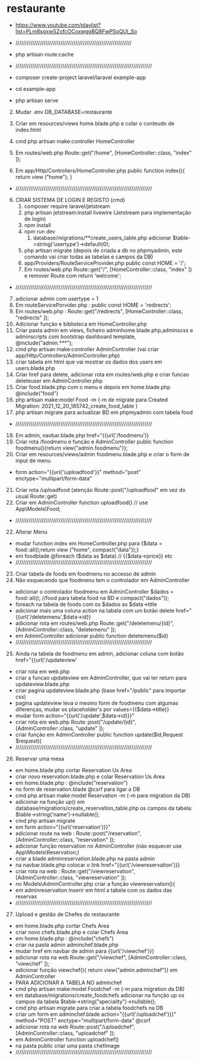 # restaurante
- https://www.youtube.com/playlist?list=PLm8sgxwSZofcOCoxwggBQ8FwPSoQUI_So

- //////////////////////////////////////////////////////////////
- php artisan route:cache
- /////////////////////////////////////////////////////////////////////////
- composer create-project laravel/laravel example-app
- cd example-app
- php artisan serve

2. Mudar .env DB_DATABASE=restaurante

3. Criar em resources/views home.blade.php e colar o conteudo de index.html

3. cmd php artisan make:controller HomeController

4. Em routes/web.php Route::get("/home", [HomeController::class, "index" ]);

5. Em app/Http/Controllers/HomeController.php public 
    function index(){
            return view ("home");
        }
- /////////////////////////////////////////////////////////////////////////
6. CRIAR SISTEMA DE LOGIN E REGISTO (cmd)
    1. composer require laravel/jetstream
    2. php artisan jetstream:install livewire (Jetstream para implementação de login)
    3. npm install
    4. npm run dev
        1. database/migrations/**create_users_table.php adicionar $table->string('usertype')->default(0);
    5. php artisan migrate (depois de criada a db no phpmyadmin, este comando vai criar todas as tabelas e campos da DB)
    6. app/Providers/RouteServiceProvider.php public const HOME = '/';
    7. Em routes/web.php Route::get("/", [HomeController::class, "index" ]) e remover Route com return 'welcome';

- /////////////////////////////////////////////////////////////////////////
7. adicionar admin com usertype = 1
8. Em routeServicePorvider.php : public const HOME = 'redirects'; 
9. Em routes/web.php : Route::get("/redirects", [HomeController::class, "redirects" ]);
10. Adicionar função e biblioteca em HomeController.php
11. Criar pasta admin em views, ficheiro adminhome.blade.php,adminscss e adminscripts com bootstrap dashboard template, @include("admin.***");
12. cmd php artisan make:controller AdminController (vai criar app/Http/Controllers/AdminController.php)
13. criar tabela em html que vai mostrar os dados dos users em users.blade.php
14. Criar href para delete, adicionar rota em routes/web.php e criar funcao deleteuser em AdminController.php
15. Criar food.blade.php com o menu e depois em home.blade.php  @include("food")
16. php artisan make:model Food -m (-m de migrate para Created Migration: 2021_12_20_185742_create_food_table )
17. php artisan migrate para actualizar BD em phpmyadmin com tabela food
- /////////////////////////////////////////////////////////////////////////
18. Em admin, navbar.blade.php href="{{url('/foodmenu')}
19. Criar rota /foodmenu e função e AdminController  public function foodmenu(){return view("admin.foodmenu")};
20. Criar em resources/views/admin foodmenu.blade.php e criar o form de input de menu 
- form action="{{url('\uploadfood'}}" method="post" enctype="multipart/form-data"
21. Criar rota /uploadfood (atenção Route::post("/uploadfood" em vez do usual Route::get)
21. Criar em AdminController function uploadfood() // use App\Models\Food;
- /////////////////////////////////////////////////////////////////////////
22. Alterar Menu
- mudar function index em HomeController.php para {$data = food::all();return view ("home", compact("data"));}
- em foodblade @foreach ($data as $data) // {{$data->price}} etc
- /////////////////////////////////////////////////////////////////////////
23. Criar tabela de foods em foodmenu no accesso de admin
24. Não esquecendo que foodmenu tem o controlador em AdminController
- adicionar o controlador foodmenu em AdminController  $dados = food::all(); //food para tabela food na BD e compact("dados"));
- foreach na tabela de foods com os $dados as $data->title
- adicionar mais uma coluna action na tabela com um botão delete href="{{url('/deletemenu',$data->id}}
- adicionar rota em routes/web.php Route::get("/deletemenu/{id}", [AdminController::class, "deletemenu" ]);
- em AdminController adicionar public function deletemenu($id)
- /////////////////////////////////////////////////////////////////////////
25. Ainda na tabela de foodmenu em admin, adicionar coluna com botão href="{{url('/updateview'
- criar rota em web.php
- criar a funcao updateview em AdminController, que vai ter return para updateview.blade.php
- criar pagina updateview.blade.php (base href="/public" para importar css) 
- pagina updateview leva o mesmo form de foodmenu com algumas diferenças, mudar os placeholder's por values={{$data->title}}
- mudar form action="{{url('/update',$data->id)}}"
- criar rota em web.php Route::post("/update/{id}", [AdminController::class, "update" ]);
- criar função em AdminController public function update($id,Request $request){
- /////////////////////////////////////////////////////////////////////////
26. Reservar uma mesa
- em home.blade.php cortar Reservation Us Area
- criar novo reservation.blade.php e colar Reservation Us Area
- em home.blade.php : @include("reservation")
- no form de reservation.blade @csrf para ligar a DB
- cmd php artisan make:model Reservation -m (-m para migration da DB)
- adicionar na função up() em database/migrations/create_reservation_table.php os campos da tabela: $table->string('name')->nullable();
- cmd php artisan migrate
- em form action="{{url('reservation')}}"
- adicionar route na web : Route::post("/reservation", [AdminController::class, "reservation" ]);
- adicionar função reservation no AdminController (não esquecer use App\Models\Reservation;)
- criar a blade adminreservation.blade.php na pasta admin
- na navbar.blade.php colocar o link href="{{url('/viewreservation')}}
- criar rota na web : Route::get("/viewreservation", [AdminController::class, "viewreservation" ]);
- no Models\AdminController.php criar a função viewreservation(){
- em adminreservation inserir em html a tabela com os dados das reservas
- /////////////////////////////////////////////////////////////////////////
27. Upload e gestão de Chefes do restaurante
- em home.blade.php cortar Chefs Area
- criar novo chefs.blade.php e colar Chefs Area
- em home.blade.php : @include("chefs")
- criar na pasta admin adminchef.blade.php
- mudar href em navbar de admin para {{url('/viewchef')}}
- adicionar rota na web Route::get("/viewchef", [AdminController::class, "viewchef" ]);
- adicionar função viewchef(){ return view("admin.adminchef")} em AdminController
- PARA ADICIONAR A TABELA NO adminchef
- cmd php artisan make:model Foodchef -m (-m para migration da DB)
- em database/migrations/create_foodchefs adicionar na função up os campos da tabela $table->string("speciality")->nullable();
- cmd php artisan migrate para criar a tabela foodchefs na DB
- criar um form em adminchef.blade action="{{url('/uploadchef')}}" method="POST" enctype="multipart/form-data" @csrf
- adicionar rota na web Route::post("/uploadchef", [AdminController::class, "uploadchef" ]);
- em AdminController function uploadchef()
- na pasta public criar uma pasta chefimage
- /////////////////////////////////////////////////////////////////////////
